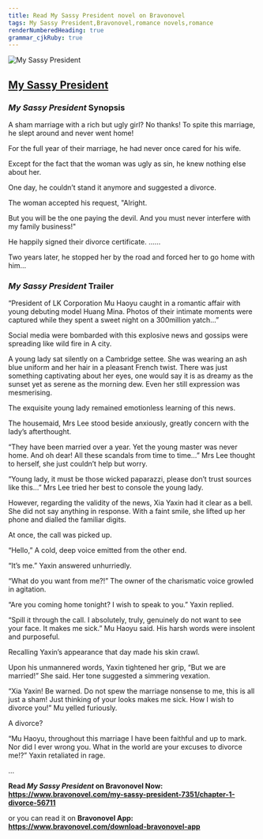 ```yaml
---
title: Read My Sassy President novel on Bravonovel
tags: My Sassy President,Bravonovel,romance novels,romance
renderNumberedHeading: true
grammar_cjkRuby: true
---
```



![My Sassy President](https://qcdn.zhangzhongyun.com/novels/15894359063923.jpg)

## [My Sassy President](https://www.bravonovel.com/my-sassy-president-7351)

### *My Sassy President* Synopsis

A sham marriage with a rich but ugly girl? No thanks! To spite this marriage, he slept around and never went home!

For the full year of their marriage, he had never once cared for his wife.

Except for the fact that the woman was ugly as sin, he knew nothing else about her.

One day, he couldn’t stand it anymore and suggested a divorce.

The woman accepted his request, "Alright.

But you will be the one paying the devil. And you must never interfere with my family business!"

He happily signed their divorce certificate. ……

Two years later, he stopped her by the road and forced her to go home with him…

### *My Sassy President* Trailer

“President of LK Corporation Mu Haoyu caught in a romantic affair with young debuting model Huang Mina. Photos of their intimate moments were captured while they spent a sweet night on a 300million yatch…”

Social media were bombarded with this explosive news and gossips were spreading like wild fire in A city.

A young lady sat silently on a Cambridge settee. She was wearing an ash blue uniform and her hair in a pleasant French twist. There was just something captivating about her eyes, one would say it is as dreamy as the sunset yet as serene as the morning dew. Even her still expression was mesmerising.

The exquisite young lady remained emotionless learning of this news.

The housemaid, Mrs Lee stood beside anxiously, greatly concern with the lady’s afterthought.

“They have been married over a year. Yet the young master was never home. And oh dear! All these scandals from time to time…” Mrs Lee thought to herself, she just couldn’t help but worry.

“Young lady, it must be those wicked paparazzi, please don’t trust sources like this…” Mrs Lee tried her best to console the young lady.

However, regarding the validity of the news, Xia Yaxin had it clear as a bell. She did not say anything in response. With a faint smile, she lifted up her phone and dialled the familiar digits.

At once, the call was picked up.

“Hello,” A cold, deep voice emitted from the other end.

“It’s me.” Yaxin answered unhurriedly.

“What do you want from me?!” The owner of the charismatic voice growled in agitation.

“Are you coming home tonight? I wish to speak to you.” Yaxin replied.

“Spill it through the call. I absolutely, truly, genuinely do not want to see your face. It makes me sick.” Mu Haoyu said. His harsh words were insolent and purposeful.

Recalling Yaxin’s appearance that day made his skin crawl.

Upon his unmannered words, Yaxin tightened her grip, “But we are married!” She said. Her tone suggested a simmering vexation.

“Xia Yaxin! Be warned. Do not spew the marriage nonsense to me, this is all just a sham! Just thinking of your looks makes me sick. How I wish to divorce you!” Mu yelled furiously.

A divorce?

“Mu Haoyu, throughout this marriage I have been faithful and up to mark. Nor did I ever wrong you. What in the world are your excuses to divorce me!?” Yaxin retaliated in rage.

…

**Read *My Sassy President* on Bravonovel Now: https://www.bravonovel.com/my-sassy-president-7351/chapter-1-divorce-56711**

or you can read it on **Bravonovel App: https://www.bravonovel.com/download-bravonovel-app**